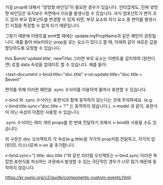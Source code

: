 가끔 prop에 대해서 “양방향 바인딩”이 필요한 경우가 있습니다. 안타깝게도, 진짜 양방향 바인딩은 유지보수 측면에서 이슈를 발생시킬 수 있습니다. 자식 컴포넌트가 변이 코드 없이 부모 컴포넌트를 변경할 수 있게 되면, 부모 요소와 자식 요소 중 변이를 발생시킨 지점을 특정할 수 없게 되기 때문입니다.

그렇기 때문에 이벤트를 emit할 때에는 update:myPropName과 같은 패턴이 권장됩니다. 예를 들어 title이라는 prop을 갖는 요소가 있다고 할 때, 아래와 같이 새로운 값을 할당하도록 요청할 수 있습니다.

this.$emit('update:title', newTitle)
그러면 부모 요소는 이벤트를 감지하여 (원한다면) 로컬 data 속성을 업데이트 할 수 있습니다. 예를 들어:

<text-document
  v-bind:title="doc.title"
  v-on:update:title="doc.title = $event"
></text-document>
편의를 위해 이러한 패턴을 .sync 수식어를 이용하여 줄여서 표현할 수 있습니다.

<text-document v-bind:title.sync="doc.title"></text-document>
v-bind 와 .sync 수식어는 표현식과 함께 동작하지 않는다는 것에 주의하세요. (e.g. v-bind:title.sync=”doc.title + ‘!’” 는 동작하지 않습니다.). v-model 과 같이, 표현식이 아닌 속성의 이름만 사용할 수 있습니다.

.sync 수식어는 여러 개의 props를 한 번에 전달하기 위해서 v-bind와 사용될 수도 있습니다.

<text-document v-bind.sync="doc"></text-document>
위 구문은 doc 오브젝트의 각 속성(e.g.title)을 각각의 prop처럼 전달하고, 각각의 업데이트 리스너로써 v-on 을 추가합니다.

v-bind.sync=”{ title: doc.title }”와 같은 리터럴 오브젝트는 v-bind.sync 이러한 복잡한 표현식을 파싱하는 과정에서 발생할 수 있는 극단적인 경우가 너무 많기 때문에 동작하지 않습니다.

https://kr.vuejs.org/v2/guide/components-custom-events.html
